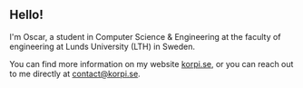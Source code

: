 ## Hello!

I'm Oscar, a student in Computer Science & Engineering at the faculty of engineering at Lunds University (LTH) in Sweden.


You can find more information on my website [korpi.se](korpi.se), or you can reach out to me directly at contact@korpi.se.

<!--
**o-korpi/o-korpi** is a ✨ _special_ ✨ repository because its `README.md` (this file) appears on your GitHub profile.

Here are some ideas to get you started:

- 🔭 I’m currently working on ...
- 🌱 I’m currently learning ...
- 👯 I’m looking to collaborate on ...
- 🤔 I’m looking for help with ...
- 💬 Ask me about ...
- 📫 How to reach me: ...
- 😄 Pronouns: ...
- ⚡ Fun fact: ...
-->
